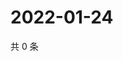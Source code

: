 # 2022-01-24

共 0 条

<!-- BEGIN WEIBO -->
<!-- 最后更新时间 Mon Jan 24 2022 13:12:53 GMT+0800 (China Standard Time) -->

<!-- END WEIBO -->
